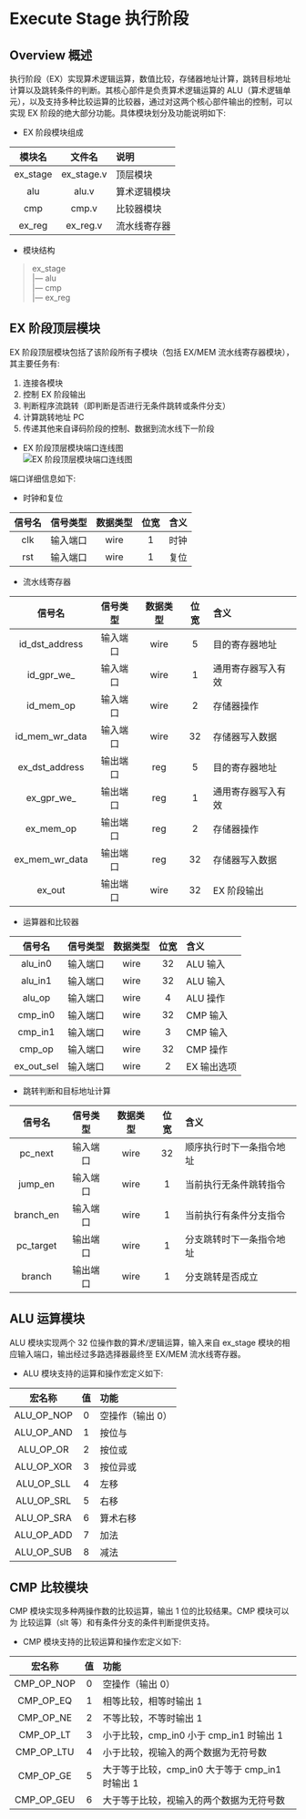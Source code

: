 # Execute Stage 执行阶段

## Overview 概述

执行阶段（EX）实现算术逻辑运算，数值比较，存储器地址计算，跳转目标地址计算以及跳转条件的判断。其核心部件是负责算术逻辑运算的 ALU（算术逻辑单元），以及支持多种比较运算的比较器，通过对这两个核心部件输出的控制，可以实现 EX 阶段的绝大部分功能。具体模块划分及功能说明如下:

- EX 阶段模块组成  

| 模块名 | 文件名 | 说明 |
|:---:|:---:|:---|
| ex_stage | ex_stage.v | 顶层模块 |
| alu      | alu.v      | 算术逻辑模块 |
| cmp      | cmp.v      | 比较器模块 |
| ex_reg   | ex_reg.v   | 流水线寄存器 |

- 模块结构  
> ex_stage  
>    |— alu  
>    |— cmp  
>    |— ex_reg  

## EX 阶段顶层模块

EX 阶段顶层模块包括了该阶段所有子模块（包括 EX/MEM 流水线寄存器模块），其主要任务有:  

1. 连接各模块
2. 控制 EX 阶段输出
3. 判断程序流跳转（即判断是否进行无条件跳转或条件分支）
4. 计算跳转地址 PC
5. 传递其他来自译码阶段的控制、数据到流水线下一阶段


- EX 阶段顶层模块端口连线图  
![EX 阶段顶层模块端口连线图](/img/ex_stage.png)

端口详细信息如下:

- 时钟和复位

| 信号名 | 信号类型 | 数据类型 | 位宽 | 含义 |
| :---: | :---: | :---: | :---: | :---: |
| clk   | 输入端口 | wire    | 1   | 时钟 |
| rst   | 输入端口 | wire    | 1   | 复位 |

- 流水线寄存器

| 信号名 | 信号类型 | 数据类型 | 位宽 | 含义 |
| :---: | :---: | :---: | :---: | :--- |
| id_dst_address | 输入端口 | wire | 5   | 目的寄存器地址     |
| id_gpr_we_     | 输入端口 | wire | 1   | 通用寄存器写入有效  |
| id_mem_op      | 输入端口 | wire | 2   | 存储器操作         |
| id_mem_wr_data | 输入端口 | wire | 32  | 存储器写入数据     |
| ex_dst_address | 输出端口 | reg  | 5   | 目的寄存器地址     |
| ex_gpr_we_     | 输出端口 | reg  | 1   | 通用寄存器写入有效  |
| ex_mem_op      | 输出端口 | reg  | 2   | 存储器操作        |
| ex_mem_wr_data | 输出端口 | reg  | 32  | 存储器写入数据     |
| ex_out         | 输出端口 | wire | 32  | EX 阶段输出       |

- 运算器和比较器

| 信号名 | 信号类型 | 数据类型 | 位宽 | 含义 |
| :---: | :---: | :---: | :---: | :--- |
| alu_in0 | 输入端口 | wire | 32   | ALU 输入 |
| alu_in1 | 输入端口 | wire | 32   | ALU 输入 |
| alu_op  | 输入端口 | wire |  4   | ALU 操作 |
| cmp_in0 | 输入端口 | wire | 32   | CMP 输入 |
| cmp_in1 | 输入端口 | wire |  3   | CMP 输入 |
| cmp_op  | 输入端口 | wire | 32   | CMP 操作 |
| ex_out_sel | 输入端口 | wire | 2 | EX 输出选项 |

- 跳转判断和目标地址计算

| 信号名 | 信号类型 | 数据类型 | 位宽 | 含义 |
| :---: | :---: | :---: | :---: | :--- |
| pc_next | 输入端口 | wire | 32   | 顺序执行时下一条指令地址 |
| jump_en | 输入端口 | wire |  1   | 当前执行无条件跳转指令   |
| branch_en | 输入端口 | wire |  1 | 当前执行有条件分支指令   |
| pc_target | 输出端口 | wire |  1 | 分支跳转时下一条指令地址 |
| branch  | 输出端口 | wire |  1 | 分支跳转是否成立 |

## ALU 运算模块

ALU 模块实现两个 32 位操作数的算术/逻辑运算，输入来自 ex_stage 模块的相应输入端口，输出经过多路选择器最终至 EX/MEM 流水线寄存器。

- ALU 模块支持的运算和操作宏定义如下:

| 宏名称 | 值 | 功能 |
|:---:|:---:|:---|
| ALU_OP_NOP | 0 | 空操作（输出 0） |
| ALU_OP_AND | 1 | 按位与 |
| ALU_OP_OR  | 2 | 按位或 |
| ALU_OP_XOR | 3 | 按位异或 |
| ALU_OP_SLL | 4 | 左移 |
| ALU_OP_SRL | 5 | 右移 |
| ALU_OP_SRA | 6 | 算术右移 |
| ALU_OP_ADD | 7 | 加法 |
| ALU_OP_SUB | 8 | 减法 |

## CMP 比较模块

CMP 模块实现多种两操作数的比较运算，输出 1 位的比较结果。CMP 模块可以为 比较运算（slt 等）和有条件分支的条件判断提供支持。

- CMP 模块支持的比较运算和操作宏定义如下:

| 宏名称 | 值 | 功能 |
|:---:|:---:|:---|
| CMP_OP_NOP | 0 | 空操作（输出 0） |
| CMP_OP_EQ  | 1 | 相等比较，相等时输出 1 |
| CMP_OP_NE  | 2 | 不等比较，不等时输出 1 |
| CMP_OP_LT  | 3 | 小于比较，cmp_in0 小于 cmp_in1 时输出 1 |
| CMP_OP_LTU | 4 | 小于比较，视输入的两个数据为无符号数 |
| CMP_OP_GE  | 5 | 大于等于比较，cmp_in0 大于等于 cmp_in1 时输出 1 |
| CMP_OP_GEU | 6 | 大于等于比较，视输入的两个数据为无符号数 |
